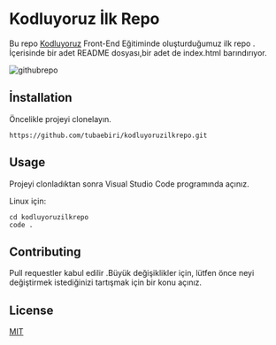 # Kodluyoruz İlk Repo
 
 
Bu repo [Kodluyoruz](www.kodluyoruz.org) Front-End Eğitiminde oluşturduğumuz ilk repo . İçerisinde bir adet README dosyası,bir adet de index.html barındırıyor.

![githubrepo](https://imgyukle.com/i/no2XeA)

## İnstallation

Öncelikle projeyi clonelayın.

```
https://github.com/tubaebiri/kodluyoruzilkrepo.git
```
## Usage

Projeyi clonladıktan sonra Visual Studio Code programında açınız.

Linux için:
```
cd kodluyoruzilkrepo
code .
```

## Contributing

Pull requestler kabul edilir .Büyük değişiklikler için, lütfen önce neyi değiştirmek istediğinizi tartışmak için bir konu  açınız.

## License 
[MIT](https://www.mit.edu)